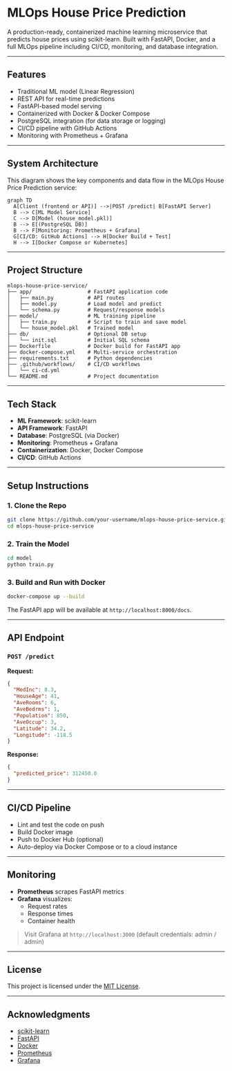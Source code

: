 
# MLOps House Price Prediction

A production-ready, containerized machine learning microservice that predicts house prices using scikit-learn. Built with FastAPI, Docker, and a full MLOps pipeline including CI/CD, monitoring, and database integration.

---

## Features

- Traditional ML model (Linear Regression)
- REST API for real-time predictions
- FastAPI-based model serving
- Containerized with Docker & Docker Compose
- PostgreSQL integration (for data storage or logging)
- CI/CD pipeline with GitHub Actions
- Monitoring with Prometheus + Grafana

---

## System Architecture

This diagram shows the key components and data flow in the MLOps House Price Prediction service:


```mermaid
graph TD
  A[Client (frontend or API)] -->|POST /predict| B[FastAPI Server]
  B --> C[ML Model Service]
  C --> D[Model (house_model.pkl)]
  B --> E[(PostgreSQL DB)]
  B --> F[Monitoring: Prometheus + Grafana]
  G[CI/CD: GitHub Actions] --> H[Docker Build + Test]
  H --> I[Docker Compose or Kubernetes]
```
---

## Project Structure

```
mlops-house-price-service/
├── app/                  # FastAPI application code
│   ├── main.py           # API routes
│   ├── model.py          # Load model and predict
│   └── schema.py         # Request/response models
├── model/                # ML training pipeline
│   ├── train.py          # Script to train and save model
│   └── house_model.pkl   # Trained model
├── db/                   # Optional DB setup
│   └── init.sql          # Initial SQL schema
├── Dockerfile            # Docker build for FastAPI app
├── docker-compose.yml    # Multi-service orchestration
├── requirements.txt      # Python dependencies
├── .github/workflows/    # CI/CD workflows
│   └── ci-cd.yml
└── README.md             # Project documentation
```

---

## Tech Stack

- **ML Framework**: scikit-learn
- **API Framework**: FastAPI
- **Database**: PostgreSQL (via Docker)
- **Monitoring**: Prometheus + Grafana
- **Containerization**: Docker, Docker Compose
- **CI/CD**: GitHub Actions

---

## Setup Instructions

### 1. Clone the Repo

```bash
git clone https://github.com/your-username/mlops-house-price-service.git
cd mlops-house-price-service
```

### 2. Train the Model

```bash
cd model
python train.py
```

### 3. Build and Run with Docker

```bash
docker-compose up --build
```

The FastAPI app will be available at `http://localhost:8000/docs`.

---

## API Endpoint

### `POST /predict`

**Request:**

```json
{
  "MedInc": 8.3,
  "HouseAge": 41,
  "AveRooms": 6,
  "AveBedrms": 1,
  "Population": 850,
  "AveOccup": 3,
  "Latitude": 34.2,
  "Longitude": -118.5
}
```

**Response:**

```json
{
  "predicted_price": 312450.0
}
```

---

## CI/CD Pipeline

- Lint and test the code on push
- Build Docker image
- Push to Docker Hub (optional)
- Auto-deploy via Docker Compose or to a cloud instance

---

## Monitoring

- **Prometheus** scrapes FastAPI metrics
- **Grafana** visualizes:
  - Request rates
  - Response times
  - Container health

> Visit Grafana at `http://localhost:3000` (default credentials: admin / admin)

---

## License

This project is licensed under the [MIT License](LICENSE).

---

## Acknowledgments

- [scikit-learn](https://scikit-learn.org/)
- [FastAPI](https://fastapi.tiangolo.com/)
- [Docker](https://www.docker.com/)
- [Prometheus](https://prometheus.io/)
- [Grafana](https://grafana.com/)
